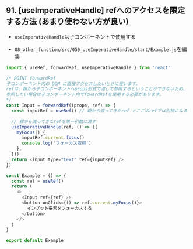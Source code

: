 ## 91. [useImperativeHandle] refへのアクセスを限定する方法 (あまり使わない方が良い)

+ `useImperativeHandle`は子コンポーネントで使用する<br>

+ `08_other_function/src/050_useImperativeHandle/start/Example.js`を編集<br>

```js:Example.js
import { useRef, forwardRef, useImperativeHandle } from 'react'

/* POINT forwardRef
子コンポーネント内の DOM に直接アクセスしたいときに使います。
refは、親から子コンポーネントへprops形式で渡して参照するということができないため、
参照したい場合は子コンポーネント内でfowardRefを使用する必要があります。
*/
const Input = forwardRef((props, ref) => {
  const inputRef = useRef() // 親から渡ってきたref とここのrefでは別物になる

  // 親から渡ってきたrefを第一引数に渡す
  useImperativeHandle(ref, () => ({
    myFocus() {
      inputRef.current.focus()
      console.log('フォーカス取得')
    },
  }))
  return <input type="text" ref={inputRef} />
})

const Example = () => {
  const ref = useRef()
  return (
    <>
      <Input ref={ref} />
      <button onClick={() => ref.current.myFocus()}>
        インプット要素をフォーカスする
      </button>
    </>
  )
}

export default Example
```